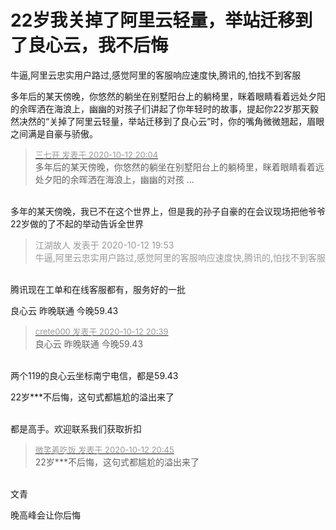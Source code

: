 # 22岁我关掉了阿里云轻量，举站迁移到了良心云，我不后悔


牛逼,阿里云忠实用户路过,感觉阿里的客服响应速度快,腾讯的,怕找不到客服

多年后的某天傍晚，你悠然的躺坐在别墅阳台上的躺椅里，眯着眼睛看着远处夕阳的余晖洒在海浪上，幽幽的对孩子们讲起了你年轻时的故事，提起你22岁那天毅然决然的“关掉了阿里云轻量，举站迁移到了良心云”时，你的嘴角微微翘起，眉眼之间满是自豪与骄傲。

<div class="quote"><blockquote><font size="2"><a href="https://www.hostloc.com/forum.php?mod=redirect&amp;goto=findpost&amp;pid=9290891&amp;ptid=753515" target="_blank"><font color="#999999">三七开 发表于 2020-10-12 20:04</font></a></font><br />
多年后的某天傍晚，你悠然的躺坐在别墅阳台上的躺椅里，眯着眼睛看着远处夕阳的余晖洒在海浪上，幽幽的对孩 ...</blockquote></div><br />
多年的某天傍晚，我已不在这个世界上，但是我的孙子自豪的在会议现场把他爷爷22岁做的了不起的举动告诉全世界

<div class="quote"><blockquote><font color="#999999">江湖故人 发表于 2020-10-12 19:53</font><br />
<font color="#999999">牛逼,阿里云忠实用户路过,感觉阿里的客服响应速度快,腾讯的,怕找不到客服</font></blockquote></div><br />
腾讯现在工单和在线客服都有，服务好的一批

良心云 昨晚联通 今晚59.43

<div class="quote"><blockquote><font size="2"><a href="https://www.hostloc.com/forum.php?mod=redirect&amp;goto=findpost&amp;pid=9291057&amp;ptid=753515" target="_blank"><font color="#999999">crete000 发表于 2020-10-12 20:39</font></a></font><br />
良心云 昨晚联通 今晚59.43</blockquote></div><br />
两个119的良心云坐标南宁电信，都是59.43

22岁***不后悔，这句式都尴尬的溢出来了<br />
<br />
<img id="aimg_ZJ2iu" onclick="zoom(this, this.src, 0, 0, 0)" class="zoom" src="https://img.123er.com/2020/ganga.jpg" onmouseover="img_onmouseoverfunc(this)" onload="thumbImg(this)" border="0" alt="" />

都是高手。欢迎联系我们获取折扣<img src="static/image/smiley/default/lol.gif" smilieid="12" border="0" alt="" />

<div class="quote"><blockquote><font size="2"><a href="https://www.hostloc.com/forum.php?mod=redirect&amp;goto=findpost&amp;pid=9291079&amp;ptid=753515" target="_blank"><font color="#999999">微笑着吃饭 发表于 2020-10-12 20:45</font></a></font><br />
22岁***不后悔，这句式都尴尬的溢出来了</blockquote></div><br />
<img src="static/image/smiley/default/lol.gif" smilieid="12" border="0" alt="" />文青

晚高峰会让你后悔
